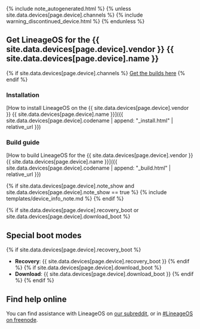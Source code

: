 {% include note_autogenerated.html %}
{% unless site.data.devices[page.device].channels %}
{% include warning_discontinued_device.html %}
{% endunless %}

## Get LineageOS for the {{ site.data.devices[page.device].vendor }} {{ site.data.devices[page.device].name }}
{% if site.data.devices[page.device].channels %}
[Get the builds here](https://download.lineageos.org/{{site.data.devices[page.device].codename}})
{% endif %}

### Installation
[How to install LineageOS on the {{ site.data.devices[page.device].vendor }} {{ site.data.devices[page.device].name }}]({{ site.data.devices[page.device].codename | append: "_install.html" | relative_url }})

### Build guide
[How to build LineageOS for the {{ site.data.devices[page.device].vendor }} {{ site.data.devices[page.device].name }}]({{ site.data.devices[page.device].codename | append: "_build.html" | relative_url }})

{% if site.data.devices[page.device].note_show and site.data.devices[page.device].note_show == true %}
{% include templates/device_info_note.md %}
{% endif %}

{% if site.data.devices[page.device].recovery_boot or site.data.devices[page.device].download_boot %}
## Special boot modes

{% if site.data.devices[page.device].recovery_boot %}
* **Recovery**: {{ site.data.devices[page.device].recovery_boot }}
{% endif %}
{% if site.data.devices[page.device].download_boot %}
* **Download**: {{ site.data.devices[page.device].download_boot }}
{% endif %}
{% endif %}

## Find help online

You can find assistance with LineageOS on [our subreddit](https://reddit.com/r/LineageOS), or in [#LineageOS on freenode](https://webchat.freenode.net/?channels=LineageOS).
